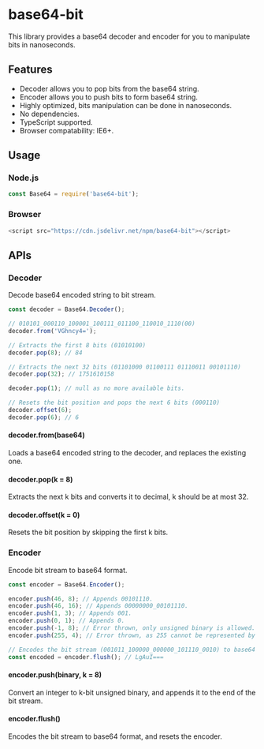 # base64-bit

This library provides a base64 decoder and encoder for you to manipulate bits in nanoseconds.

## Features
- Decoder allows you to pop bits from the base64 string.
- Encoder allows you to push bits to form base64 string.
- Highly optimized, bits manipulation can be done in nanoseconds.
- No dependencies.
- TypeScript supported.
- Browser compatability: IE6+.

## Usage

### Node.js
```javascript
const Base64 = require('base64-bit');
```

### Browser
```javascript
<script src="https://cdn.jsdelivr.net/npm/base64-bit"></script>
```

## APIs

### Decoder
Decode base64 encoded string to bit stream.

```javascript
const decoder = Base64.Decoder();

// 010101_000110_100001_100111_011100_110010_1110(00)
decoder.from('VGhncy4=');

// Extracts the first 8 bits (01010100)
decoder.pop(8); // 84

// Extracts the next 32 bits (01101000 01100111 01110011 00101110)
decoder.pop(32); // 1751610158

decoder.pop(1); // null as no more available bits.

// Resets the bit position and pops the next 6 bits (000110)
decoder.offset(6);
decoder.pop(6); // 6
```

#### decoder.from(base64)
Loads a base64 encoded string to the decoder, and replaces the existing one.

#### decoder.pop(k = 8)
Extracts the next k bits and converts it to decimal, k should be at most 32.

#### decoder.offset(k = 0)
Resets the bit position by skipping the first k bits.

### Encoder
Encode bit stream to base64 format.

```javascript
const encoder = Base64.Encoder();

encoder.push(46, 8); // Appends 00101110.
encoder.push(46, 16); // Appends 00000000_00101110.
encoder.push(1, 3); // Appends 001.
encoder.push(0, 1); // Appends 0.
encoder.push(-1, 8); // Error thrown, only unsigned binary is allowed.
encoder.push(255, 4); // Error thrown, as 255 cannot be represented by 4 bits.

// Encodes the bit stream (001011_100000_000000_101110_0010) to base64 format,
const encoded = encoder.flush(); // LgAuI===
```

#### encoder.push(binary, k = 8)
Convert an integer to k-bit unsigned binary, and appends it to the end of the bit stream.

#### encoder.flush()
Encodes the bit stream to base64 format, and resets the encoder.
